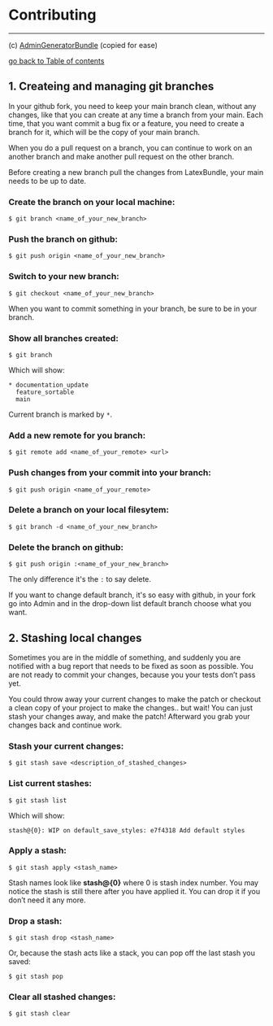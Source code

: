 # Contributing
----------------------------------------------------
(c) [AdminGeneratorBundle](https://github.com/symfony2admingenerator/AdmingeneratorGeneratorBundle/blob/main/src/Resources/doc/support-and-contribution/contributing.md) (copied for ease)

[go back to Table of contents][back-to-index]

[back-to-index]: https://github.com/bobvandevijver/latex-bundle/blob/main/src/Resources/doc/documentation.md

## 1. Createing and managing git branches

In your github fork, you need to keep your main branch clean, without any changes,
like that you can create at any time a branch from your main. Each time, that you
want commit a bug fix or a feature, you need to create a branch for it, which will
be the copy of your main branch.

When you do a pull request on a branch, you can continue to work on an another
branch and make another pull request on the other branch.

Before creating a new branch pull the changes from LatexBundle, your main
needs to be up to date.

### Create the branch on your local machine:

```console
$ git branch <name_of_your_new_branch>
```

### Push the branch on github:

```console
$ git push origin <name_of_your_new_branch>
```

### Switch to your new branch:

```console
$ git checkout <name_of_your_new_branch>
```

When you want to commit something in your branch, be sure to be in your branch.

### Show all branches created:

```console
$ git branch
```

Which will show:

```console
* documentation_update
  feature_sortable
  main
```

Current branch is marked by `*`.

### Add a new remote for you branch:

```console
$ git remote add <name_of_your_remote> <url>
```

### Push changes from your commit into your branch:

```console
$ git push origin <name_of_your_remote>
```

### Delete a branch on your local filesytem:

```console
$ git branch -d <name_of_your_new_branch>
```

### Delete the branch on github:

```console
$ git push origin :<name_of_your_new_branch>
```

The only difference it's the `:` to say delete.

If you want to change default branch, it's so easy with github, in your fork go
into Admin and in the drop-down list default branch choose what you want.

## 2. Stashing local changes

Sometimes you are in the middle of something, and suddenly you are notified with
a bug report that needs to be fixed as soon as possible. You are not ready to
commit your changes, because you your tests don’t pass yet.

You could throw away your current changes to make the patch or checkout
a clean copy of your project to make the changes.. but wait! You can just stash your
changes away, and make the patch! Afterward you grab your changes back and continue work.

### Stash your current changes:

```console
$ git stash save <description_of_stashed_changes>
```

### List current stashes:

```console
$ git stash list
```

Which will show:

```console
stash@{0}: WIP on default_save_styles: e7f4318 Add default styles
```

### Apply a stash:

```console
$ git stash apply <stash_name>
```

Stash names look like **stash@{0}** where 0 is stash index number. You may notice
the stash is still there after you have applied it. You can drop it if you don’t
need it any more.

### Drop a stash:

```console
$ git stash drop <stash_name>
```

Or, because the stash acts like a stack, you can pop off the last stash you saved:

```console
$ git stash pop
```

### Clear all stashed changes:

```console
$ git stash clear
```
